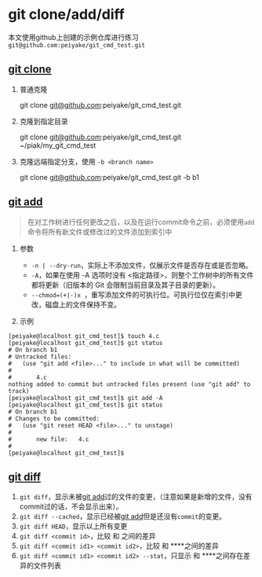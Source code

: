 # git clone/add/diff

本文使用github上创建的示例仓库进行练习 `git@github.com:peiyake/git_cmd_test.git`

## [git clone](https://git-scm.com/docs/git-clone/zh_HANS-CN)

1. 普通克隆

    git clone git@github.com:peiyake/git_cmd_test.git

2. 克隆到指定目录
   
    git clone git@github.com:peiyake/git_cmd_test.git  ~/piak/my_git_cmd_test

3. 克隆远端指定分支，使用 `-b <branch name>`

    git clone git@github.com:peiyake/git_cmd_test.git -b b1


## [git add](https://git-scm.com/docs/git-add/zh_HANS-CN)

>在对工作树进行任何更改之后，以及在运行commit命令之前，必须使用`add`命令将所有新文件或修改过的文件添加到索引中

1. 参数

    * `-n | --dry-run`，实际上不添加文件，仅展示文件是否存在或是否忽略。
    * `-A`，如果在使用 -A 选项时没有 <指定路径>，则整个工作树中的所有文件都将更新（旧版本的 Git 会限制当前目录及其子目录的更新）。
    * `--chmod=(+|-)x `，重写添加文件的可执行位。可执行位仅在索引中更改，磁盘上的文件保持不变。

2. 示例
   
```
[peiyake@localhost git_cmd_test]$ touch 4.c
[peiyake@localhost git_cmd_test]$ git status
# On branch b1
# Untracked files:
#   (use "git add <file>..." to include in what will be committed)
#
#       4.c
nothing added to commit but untracked files present (use "git add" to track)
[peiyake@localhost git_cmd_test]$ git add -A
[peiyake@localhost git_cmd_test]$ git status
# On branch b1
# Changes to be committed:
#   (use "git reset HEAD <file>..." to unstage)
#
#       new file:   4.c
#
[peiyake@localhost git_cmd_test]$
```

## [git diff](https://git-scm.com/docs/git-diff)

1. `git diff`，显示未被[git add](#git-addhttpsgit-scmcomdocsgit-addzhhans-cn)过的文件的变更，（注意如果是新增的文件，没有commit过的话，不会显示出来）。
2. `git diff --cached`，显示已经被[git add](#git-addhttpsgit-scmcomdocsgit-addzhhans-cn)但是还没有`commit`的变更。
3. `git diff HEAD`，显示以上所有变更
4. `git diff <commit id>`，比较 **<commit id>** 和 **<HEAD>** 之间的差异
5. `git diff <commit id1> <commit id2>`，比较 **<commit id1>** 和 **<commit id2>**之间的差异
5. `git diff <commit id1> <commit id2> --stat`，只显示 **<commit id1>** 和 **<commit id2>**之间存在差异的文件列表

